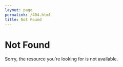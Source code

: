```yaml
---
layout: page
permalink: /404.html
title: Not Found
---
```


# Not Found

Sorry, the resource you're looking for is not available.

